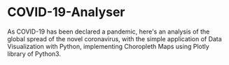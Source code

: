 # COVID-19-Analyser
As COVID-19 has been declared a pandemic, here's an analysis of the global spread of the novel coronavirus, with the simple application of Data Visualization with Python, implementing Choropleth Maps using Plotly library of Python3.
